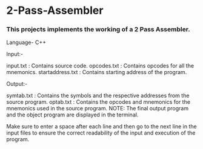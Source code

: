 # 2-Pass-Assembler

### This projects implements the working of a 2 Pass Assembler.

Language- C++

Input:-

input.txt : Contains source code.
opcodes.txt : Contains opcodes for all the mnemonics.
startaddress.txt : Contains starting address of the program.

Output:-

symtab.txt : Contains the symbols and the respective addresses from the source program.
optab.txt : Contains the opcodes and mnemonics for the mnemonics used in the source program.
NOTE: The final output program and the object program are displayed in the terminal.

Make sure to enter a space after each line and then go to the next line in the input files to ensure the correct readability of the input and execution of the program.

